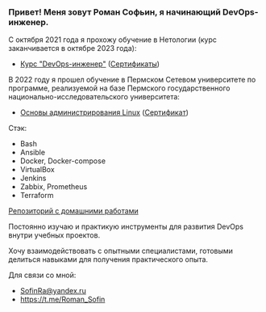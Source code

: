 ### Привет! Меня зовут Роман Софьин, я начинающий DevOps-инженер. 

С октября 2021 года я прохожу обучение в Нетологии (курс заканчивается в октябре 2023 года): 

* [Курс "DevOps-инженер"](https://netology.ru/programs/fullstack-devops) ([Сертификаты](https://github.com/Firewal7/certificates))
  
 В 2022 году я прошел обучение в Пермском Сетевом университете по программе, реализуемой на базе Пермского государственного национально-исследовательского университета:

* [Основы администрирования Linux](https://drive.google.com/file/d/1bU_QjFSRp5dktJBjOVSOg47xGSP4Z9d-/view) ([Сертификат]([https://img.hhcdn.ru/photo/725919277.jpeg?t=1685960066&h=gPXcx_ToxStc1GJg79EeWQ](https://github.com/Firewal7/certificates/blob/main/Linux(%D0%9F%D0%93%D0%9D%D0%98%D0%A3).jpg)))

Стэк:
* Bash
* Ansible 
* Docker, Docker-compose
* VirtualBox
* Jenkins
* Zabbix, Prometheus
* Terraform

[Репозиторий с домашними работами](https://github.com/Firewal7/devops-netology)

Постоянно изучаю и практикую инструменты для развития DevOps внутри учебных проектов.

Хочу взаимодействовать с опытными специалистами, готовыми делиться навыками для получения практического опыта. 

Для связи со мной:
* SofinRa@yandex.ru
* https://t.me/Roman_Sofin
